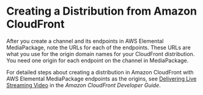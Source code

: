 # Creating a Distribution from Amazon CloudFront<a name="cdns-create-cf"></a>

After you create a channel and its endpoints in AWS Elemental MediaPackage, note the URLs for each of the endpoints\. These URLs are what you use for the origin domain names for your CloudFront distribution\. You need one origin for each endpoint on the channel in MediaPackage\. 

For detailed steps about creating a distribution in Amazon CloudFront with AWS Elemental MediaPackage endpoints as the origins, see [Delivering Live Streaming Video](https://docs.aws.amazon.com/AmazonCloudFront/latest/DeveloperGuide/live-streaming.html) in the *Amazon CloudFront Developer Guide*\.